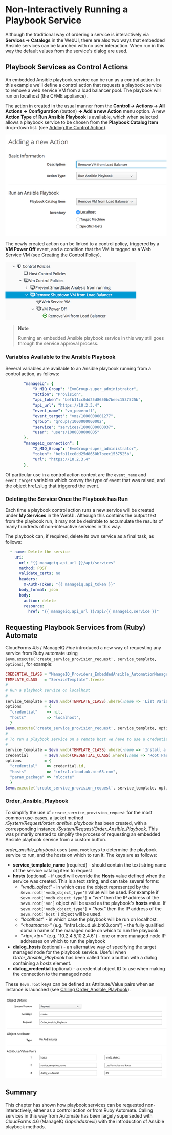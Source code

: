 # Non-Interactively Running a Playbook Service 

Although the traditional way of ordering a service is interactively via **Services -> Catalogs** in the WebUI, there are also two ways that embedded Ansible services can be launched with no user interaction. When run in this way the default values from the service's dialog are used.
    
## Playbook Services as Control Actions

An embedded Ansible playbook service can be run as a control action. In this example we'll define a control action that requests a playbook service to remove a web service VM from a load balancer pool. The playbook will run on localhost (the CFME appliance).

The action in created in the usual manner from the **Control -> Actions -> All Actions -> Configuration** (button)  **-> Add a new Action** menu option. A new **Action Type** of **Run Ansible Playbook** is available, which when selected allows a playbook service to be chosen from the **Playbook Catalog Item** drop-down list. (see [Adding the Control Action](#i1)).

![Adding the Control Action](images/ss1.png)

The newly created action can be linked to a control policy, triggered by a **VM Power Off** event, and a condition that the VM is tagged as a Web Service VM (see [Creating the Control Policy](#i2)).

![Creating the Control Policy](images/ss3.png)

> **Note**
> 
> Running an embedded Ansible playbook service in this way still goes through the service approval process.



### Variables Available to the Ansible Playbook

Several variables are available to an Ansible playbook running from a control action, as follows:

``` yaml
        "manageiq": {
            "X_MIQ_Group": "EvmGroup-super_administrator",
            "action": "Provision",
            "api_token": "befb11cc0dd25d8650b7beec1537525b",
            "api_url": "https://10.2.3.4",
            "event_name": "vm_poweroff",
            "event_target": "vms/1000000001277",
            "group": "groups/1000000000002",
            "service": "services/1000000000037",
            "user": "users/1000000000005"
        },
        "manageiq_connection": {
            "X_MIQ_Group": "EvmGroup-super_administrator",
            "token": "befb11cc0dd25d8650b7beec1537525b",
            "url": "https://10.2.3.4"
        },
```

Of particular use in a control action context are the `event_name` and `event_target` variables which convey the type of event that was raised, and the object href_slug that triggered the event.  

### Deleting the Service Once the Playbook has Run

Each time a playbook control action runs a new service will be created under **My Services** in the WebUI. Although this contains the output text from the playbook run, it may not be desirable to accumulate the results of many hundreds of non-interactive services in this way.

The playbook can, if required, delete its own service as a final task, as follows:

``` yaml
  - name: Delete the service 
    uri:
      url: "{{ manageiq.api_url }}/api/services"
      method: POST
      validate_certs: no
      headers:
        X-Auth-Token: "{{ manageiq.api_token }}"
      body_format: json
      body:
        action: delete
        resource:
          href: "{{ manageiq.api_url }}/api/{{ manageiq.service }}"
```

## Requesting Playbook Services from (Ruby) Automate

CloudForms 4.5 / ManageIQ *Fine* introduced a new way of requesting any service from Ruby automate using `$evm.execute('create_service_provision_request', service_template, options)`, for example:

``` ruby
CREDENTIAL_CLASS = "ManageIQ_Providers_EmbeddedAnsible_AutomationManager_MachineCredential".freeze
TEMPLATE_CLASS   = "ServiceTemplate".freeze
#
# Run a playbook service on localhost
#
service_template = $evm.vmdb(TEMPLATE_CLASS).where(:name => 'List Variables and Facts').first
options          = {
  "credential"    => nil, 
  "hosts"         => "localhost", 
  }
$evm.execute('create_service_provision_request', service_template, options)
#
# To run a playbook service on a remote host we have to use a credential as well
#
service_template = $evm.vmdb(TEMPLATE_CLASS).where(:name => 'Install a Package').first
credential       = $evm.vmdb(CREDENTIAL_CLASS).where(:name => 'Root Password').first
options          = {
  "credential"    => credential.id, 
  "hosts"         => "infra1.cloud.uk.bit63.com", 
  "param_package" => "mlocate"
  }
$evm.execute('create_service_provision_request', service_template, options)
```

### Order\_Ansible\_Playbook

To simplify the use of `create_service_provision_request` for the most common use-cases, a jacket method _/System/Request/order\_ansible\_playbook_ has been created, with a corresponding instance _/System/Request/Order\_Ansible\_Playbook_. This was primarily created to simplify the process of requesting an embedded Ansible playbook service from a custom button.

_order\_ansible\_playbook_ uses `$evm.root` keys to determine the playbook service to run, and the hosts on which to run it. The keys are as follows:

* **service\_template\_name** (required) - should contain the text string name of the service catalog item to request
* **hosts** (optional) - if used will override the **Hosts** value defined when the service was created. This is a text string, and can take several forms:
  * _"vmdb\_object"_ - in which case the object represented by the `$evm.root['vmdb_object_type']` value will be used. For example if `$evm.root['vmdb_object_type']` = _"vm"_ then the IP address of the `$evm.root['vm']` object will be used as the playbook's **hosts** value. If `$evm.root['vmdb_object_type']` = _"host"_ then the IP address of the `$evm.root['host']` object will be used. 
  * _"localhost"_ - in which case the playbook will be run on localhost.
  * _"\<hostname\>"_ (e.g. "infra1.cloud.uk.bit63.com") - the fully qualified domain name of the managed node on which to run the playbook
  * _"\<ip\>,\<ip\>"_ (e.g. "10.2.4.5,10.2.4.6") - one or more managed node IP addresses on which to run the playbook
* **dialog\_hosts** (optional) - an alternative way of specifying the target managed node for the playbook service. Useful when _Order\_Ansible\_Playbook_ has been called from a button with a dialog containing a _hosts_ element.
* **dialog\_credential** (optional) - a credential object ID to use when making the connection to the managed node

These `$evm.root` keys can be defined as Attribute/Value pairs when an instance is launched (see [Calling Order\_Ansible\_Playbook](#i3)).

![Calling Order\_Ansible\_Playbook|690x100](images/ss2.png)
    
## Summary

This chapter has shown how playbook services can be requested non-interactively, either as a control action or from Ruby Automate. Calling services in this way from Automate has been largely superseded with CloudForms 4.6 (ManageIQ *Gaprindashvili*) with the introduction of Ansible playbook methods.